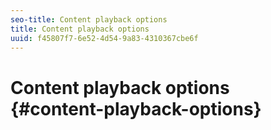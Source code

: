 ```yaml
---
seo-title: Content playback options
title: Content playback options
uuid: f45807f7-6e52-4d54-9a83-4310367cbe6f
---
```


# Content playback options {#content-playback-options}